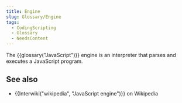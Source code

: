```yaml
---
title: Engine
slug: Glossary/Engine
tags:
  - CodingScripting
  - Glossary
  - NeedsContent
---
```

The {{glossary("JavaScript")}} engine is an interpreter that parses and executes a JavaScript program.

## See also

- {{Interwiki("wikipedia", "JavaScript engine")}} on Wikipedia
